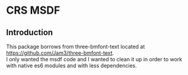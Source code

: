# CRS MSDF

## Introduction

This package borrows from three-bmfont-text located at https://github.com/Jam3/three-bmfont-text.  
I only wanted the msdf code and I wanted to clean it up in order to work with native es6 modules and with less dependencies.
